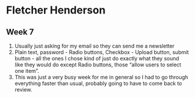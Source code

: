 # Fletcher Henderson
## Week 7
1. Usually just asking for my email so they can send me a newsletter <br />
2. Plain text, password - Radio buttons, Checkbox - Upload button, submit <br />button - all the ones I chose kind of just do exactly what they sound<br /> like they would do except Radio buttons, those “allow users to select one item”.<br />
3. This was just a very busy week for me in general so I had to go through<br /> everything faster than usual, probably going to have to come back to review.
 
